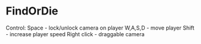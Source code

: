 # FindOrDie
Control:
Space - lock/unlock camera on player
W,A,S,D - move player
Shift - increase player speed
Right click - draggable camera
